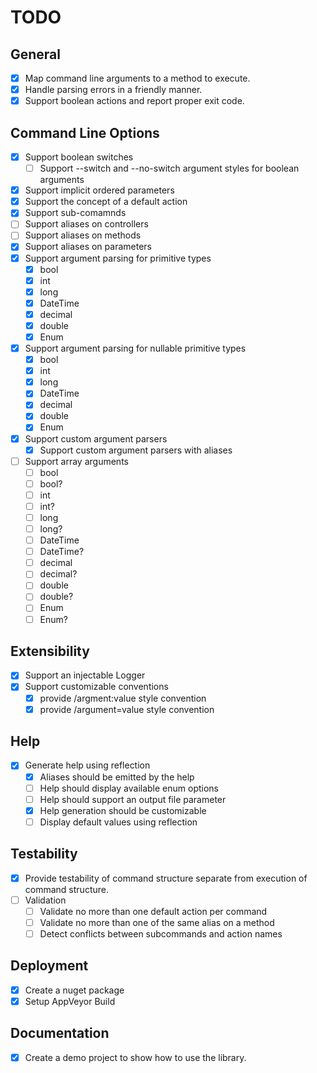 # TODO

## General
* [x] Map command line arguments to a method to execute.
* [x] Handle parsing errors in a friendly manner.
* [x] Support boolean actions and report proper exit code.

## Command Line Options

* [x] Support boolean switches
  * [ ] Support --switch and --no-switch argument styles for boolean arguments
* [x] Support implicit ordered parameters
* [x] Support the concept of a default action
* [x] Support sub-comamnds
* [ ] Support aliases on controllers
* [ ] Support aliases on methods
* [x] Support aliases on parameters
* [x] Support argument parsing for primitive types
  * [x] bool
  * [x] int
  * [x] long
  * [x] DateTime
  * [x] decimal
  * [x] double
  * [x] Enum
* [x] Support argument parsing for nullable primitive types
  * [x] bool
  * [x] int
  * [x] long
  * [x] DateTime
  * [x] decimal
  * [x] double
  * [x] Enum
* [x] Support custom argument parsers
    * [x] Support custom argument parsers with aliases
* [ ] Support array arguments
  * [ ] bool
  * [ ] bool?
  * [ ] int
  * [ ] int?
  * [ ] long
  * [ ] long?
  * [ ] DateTime
  * [ ] DateTime?
  * [ ] decimal
  * [ ] decimal?
  * [ ] double
  * [ ] double?
  * [ ] Enum
  * [ ] Enum?

## Extensibility

* [x] Support an injectable Logger
* [x] Support customizable conventions
  * [x] provide /argment:value style convention
  * [x] provide /argument=value style convention

## Help

* [x] Generate help using reflection
  * [x] Aliases should be emitted by the help
  * [ ] Help should display available enum options
  * [ ] Help should support an output file parameter
  * [x] Help generation should be customizable
  * [ ] Display default values using reflection

## Testability
* [x] Provide testability of command structure separate from execution of command structure.
* [ ] Validation
  * [ ] Validate no more than one default action per command
  * [ ] Validate no more than one of the same alias on a method
  * [ ] Detect conflicts between subcommands and action names

## Deployment
* [x] Create a nuget package
* [x] Setup AppVeyor Build

## Documentation
* [x] Create a demo project to show how to use the library.
